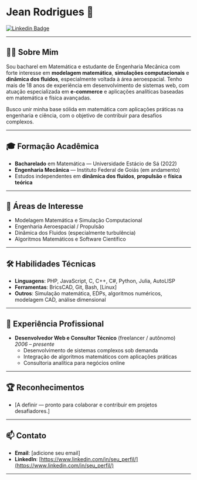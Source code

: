 # Jean Rodrigues 🚀

[![Linkedin Badge](https://img.shields.io/badge/-LinkedIn-blue?style=flat-square&logo=Linkedin&logoColor=white&link=https://www.linkedin.com/in/seu_perfil/)](https://www.linkedin.com/in/seu_perfil/)
<!--[![Google Scholar Badge](https://img.shields.io/badge/-Google_Scholar-black?style=flat-square&logo=Google-Scholar&logoColor=white&link=https://scholar.google.com/citations?user=seu_perfil)](https://scholar.google.com/citations?user=seu_perfil)
[![ResearchGate Badge](https://img.shields.io/badge/-ResearchGate-00CCBB?style=flat-square&logo=ResearchGate&logoColor=white&link=https://www.researchgate.net/profile/Seu_Perfil)](https://www.researchgate.net/profile/Seu_Perfil)
[![Twitter Badge](https://img.shields.io/badge/-Twitter-1DA1F2?style=flat-square&logo=Twitter&logoColor=white&link=https://twitter.com/seu_perfil)](https://twitter.com/seu_perfil)
-->
---

## 👨‍💻 Sobre Mim

Sou bacharel em Matemática e estudante de Engenharia Mecânica com forte interesse em **modelagem matemática**, **simulações computacionais** e **dinâmica dos fluidos**, especialmente voltada à área aeroespacial. Tenho mais de 18 anos de experiência em desenvolvimento de sistemas web, com atuação especializada em **e-commerce** e aplicações analíticas baseadas em matemática e física avançadas.

Busco unir minha base sólida em matemática com aplicações práticas na engenharia e ciência, com o objetivo de contribuir para desafios complexos. <!-- — especialmente aqueles relacionados à **propulsão aeroespacial**, **sistemas web** e **inteligência artificial aplicada**. Acredito que a compreensão profunda dos fluidos (terrestres e espaciais) pode ser chave para o avanço tecnológico significativo — talvez até rumo à superação da velocidade da luz.-->

---

## 🎓 Formação Acadêmica

- **Bacharelado** em Matemática — Universidade Estácio de Sá (2022)  
- **Engenharia Mecânica** — Instituto Federal de Goiás (em andamento)  
- Estudos independentes em **dinâmica dos fluidos**, **propulsão** e **física teórica**

---

## 🧪 Áreas de Interesse

- Modelagem Matemática e Simulação Computacional  
- Engenharia Aeroespacial / Propulsão  
- Dinâmica dos Fluidos (especialmente turbulência)  
- Algoritmos Matemáticos e Software Científico  

---

## 🛠️ Habilidades Técnicas

- **Linguagens**: PHP, JavaScript, C, C++, C#, Python, Julia, AutoLISP  
- **Ferramentas**: BricsCAD, Git, Bash, [Linux]  
- **Outros**: Simulação matemática, EDPs, algoritmos numéricos, modelagem CAD, análise dimensional

---
<!--
## 🚀 Projetos em Desenvolvimento

- **Simulador de Propulsão com Fluido Idealizado**  
  Modelagem teórica de um sistema de propulsão com análise dinâmica baseada em propriedades ideais de um fluido compressível.  
  _(Em fase conceitual e de validação matemática)_

- **Plataforma Matemática Modular**  
  Estruturação de um conjunto de bibliotecas modulares para computação científica, voltada para engenheiros e pesquisadores.  
  _(Foco na autonomia computacional e redução da dependência de bibliotecas externas)_

---
-->

## 💼 Experiência Profissional

- **Desenvolvedor Web e Consultor Técnico** (freelancer / autônomo)  
  _2006 – presente_  
  - Desenvolvimento de sistemas complexos sob demanda  
  - Integração de algoritmos matemáticos com aplicações práticas  
  - Consultoria analítica para negócios online

---

## 🏆 Reconhecimentos

- [A definir — pronto para colaborar e contribuir em projetos desafiadores.]

---

## 📫 Contato

- **Email**: [adicione seu email]  
- **LinkedIn**: [https://www.linkedin.com/in/seu_perfil/](https://www.linkedin.com/in/seu_perfil/)

---
<!--
> “Se ninguém tentar resolver o impossível, o possível se torna uma prisão.”  
> — Jean Rodrigues
-->
